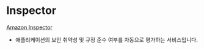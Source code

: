 # Inspector

[Amazon Inspector](https://aws.amazon.com/ko/inspector/)

- 애플리케이션의 보안 취약성 및 규정 준수 여부를 자동으로 평가하는 서비스입니다.
